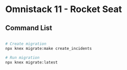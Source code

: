 # Omnistack 11 - Rocket Seat

## Command List

``` bash

# Create migration
npx knex migrate:make create_incidents

# Run migration
npx knex migrate:latest

```
